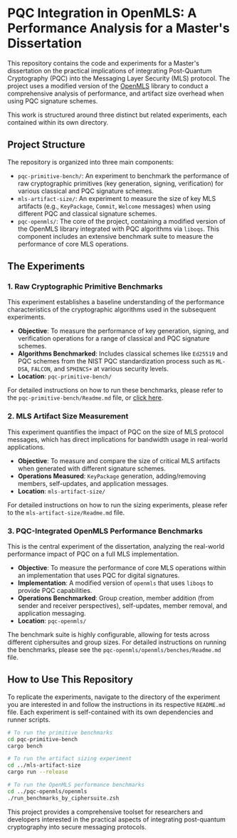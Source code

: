 # PQC Integration in OpenMLS: A Performance Analysis for a Master's Dissertation

This repository contains the code and experiments for a Master's dissertation on the practical implications of integrating Post-Quantum Cryptography (PQC) into the Messaging Layer Security (MLS) protocol. The project uses a modified version of the [OpenMLS](https://github.com/openmls/openmls) library to conduct a comprehensive analysis of performance, and artifact size overhead when using PQC signature schemes.

This work is structured around three distinct but related experiments, each contained within its own directory.

## Project Structure

The repository is organized into three main components:

-   `pqc-primitive-bench/`: An experiment to benchmark the performance of raw cryptographic primitives (key generation, signing, verification) for various classical and PQC signature schemes.
-   `mls-artifact-size/`: An experiment to measure the size of key MLS artifacts (e.g., `KeyPackage`, `Commit`, `Welcome` messages) when using different PQC and classical signature schemes.
-   `pqc-openmls/`: The core of the project, containing a modified version of the OpenMLS library integrated with PQC algorithms via `liboqs`. This component includes an extensive benchmark suite to measure the performance of core MLS operations.

## The Experiments

### 1. Raw Cryptographic Primitive Benchmarks

This experiment establishes a baseline understanding of the performance characteristics of the cryptographic algorithms used in the subsequent experiments.

-   **Objective**: To measure the performance of key generation, signing, and verification operations for a range of classical and PQC signature schemes.
-   **Algorithms Benchmarked**: Includes classical schemes like `Ed25519` and PQC schemes from the NIST PQC standardization process such as `ML-DSA`, `FALCON`, and `SPHINCS+` at various security levels.
-   **Location**: `pqc-primitive-bench/`

For detailed instructions on how to run these benchmarks, please refer to the `pqc-primitive-bench/Readme.md` file, or [click here](pqc-primitive-bench).

### 2. MLS Artifact Size Measurement

This experiment quantifies the impact of PQC on the size of MLS protocol messages, which has direct implications for bandwidth usage in real-world applications.

-   **Objective**: To measure and compare the size of critical MLS artifacts when generated with different signature schemes.
-   **Operations Measured**: `KeyPackage` generation, adding/removing members, self-updates, and application messages.
-   **Location**: `mls-artifact-size/`

For detailed instructions on how to run the sizing experiments, please refer to the `mls-artifact-size/Readme.md` file.

### 3. PQC-Integrated OpenMLS Performance Benchmarks

This is the central experiment of the dissertation, analyzing the real-world performance impact of PQC on a full MLS implementation.

-   **Objective**: To measure the performance of core MLS operations within an implementation that uses PQC for digital signatures.
-   **Implementation**: A modified version of `openmls` that uses `liboqs` to provide PQC capabilities.
-   **Operations Benchmarked**: Group creation, member addition (from sender and receiver perspectives), self-updates, member removal, and application messaging.
-   **Location**: `pqc-openmls/`

The benchmark suite is highly configurable, allowing for tests across different ciphersuites and group sizes. For detailed instructions on running the benchmarks, please see the `pqc-openmls/openmls/benches/Readme.md` file.

## How to Use This Repository

To replicate the experiments, navigate to the directory of the experiment you are interested in and follow the instructions in its respective `README.md` file. Each experiment is self-contained with its own dependencies and runner scripts.

```sh
# To run the primitive benchmarks
cd pqc-primitive-bench
cargo bench

# To run the artifact sizing experiment
cd ../mls-artifact-size
cargo run --release

# To run the OpenMLS performance benchmarks
cd ../pqc-openmls/openmls
./run_benchmarks_by_ciphersuite.zsh
```

This project provides a comprehensive toolset for researchers and developers interested in the practical aspects of integrating post-quantum cryptography into secure messaging protocols.
